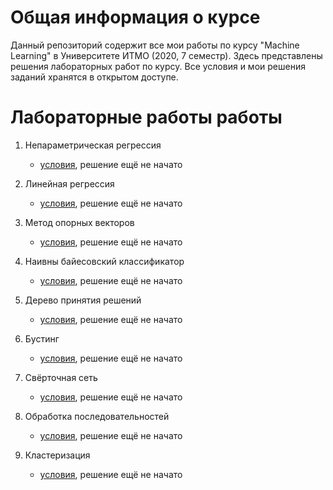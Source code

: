 # Общая информация о курсе

Данный репозиторий содержит все мои работы по курсу "Machine Learning" в Университете ИТМО (2020, 7 семестр). Здесь представлены решения лабораторных работ по курсу. Все условия и мои решения заданий хранятся в открытом доступе.

# Лабораторные работы работы

1. Непараметрическая регрессия

   * [условия](lab01-knn/tasks.md), решение ещё не начато

2. Линейная регрессия

   * [условия](lab02-linear/tasks.md), решение ещё не начато

3. Метод опорных векторов

   * [условия](lab03-svm/tasks.md), решение ещё не начато

4. Наивны байесовский классификатор

   * [условия](lab04-bayes/tasks.md), решение ещё не начато

5. Дерево принятия решений

   * [условия](lab05-dt/tasks.md), решение ещё не начато

6. Бустинг

   * [условия](lab06-boost/tasks.md), решение ещё не начато

7. Свёрточная сеть

   * [условия](lab07-cnn/tasks.md), решение ещё не начато

8. Обработка последовательностей

   * [условия](lab08-rnn/tasks.md), решение ещё не начато

9. Кластеризация

   * [условия](lab09-clust/tasks.md), решение ещё не начато

